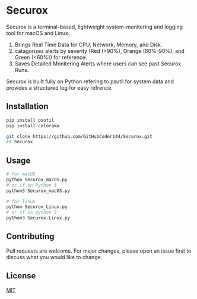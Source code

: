 # Securox

Securox is a terminal-based, lightweight system-monitering and logging tool for macOS and Linux. 
  1. Brings Real Time Data for CPU, Network, Memory, and Disk.
  2. catagorizes alerts by severity (Red (>90%), Orange (60%-90%), and Green (<60%)) for reference.
  3. Saves Detailed Monitering Alerts where users can see past Securox Runs.

Securox is built fully on Python refering to psutil for system data and provides a structured log 
for easy refrence. 

## Installation

```bash
pip install psutil
pip install colorama
```

```bash
git clone https://github.com/GitHubCoder144/Securox.git
cd Securox
```

## Usage

```python
# for macOS
python Securox_macOS.py
# or if on Python 3
python3 Securox_macOS.py
```

```python
# for linux
python Securox_Linux.py
# or if in python 3
python3 Securox.Linux.py
```

## Contributing

Pull requests are welcome. For major changes, please open an issue first
to discuss what you would like to change.


## License

[MIT](https://choosealicense.com/licenses/mit/)
